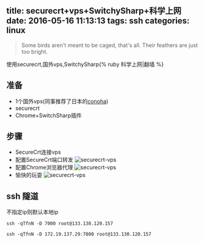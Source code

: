 title: securecrt+vps+SwitchySharp+科学上网
date: 2016-05-16 11:13:13
tags: ssh
categories: linux
---

>Some birds aren't meant to be caged, that's all. Their feathers are just too bright.

使用securecrt,国外vps,SwitchySharp{% ruby 科学上网|翻墙 %}

## 准备
+ 1个国外vps(同事推荐了日本的[conoha](https://www.conoha.jp/referral/?token=UCxjSDVBJ3ufA7nesvy062HlfC7qQRtF0UHsujfuVcxV7J2Rz28-LHH))
+ securecrt
+ Chrome+SwitchSharp插件

## 步骤

+ SecureCrt连接vps
+ 配置SecureCrt端口转发
![securecrt-vps](http://7xlbo3.com1.z0.glb.clouddn.com/2016/05/16/securecrt+vps.png)
+ 配置Chrome浏览器代理
![securecrt-vps](http://7xlbo3.com1.z0.glb.clouddn.com/2016/05/16/securecrt+vps2.png)
+ 愉快的玩耍
![securecrt-vps](http://7xlbo3.com1.z0.glb.clouddn.com/2016/05/16/securecrt+vps3.png)


## ssh 隧道

不指定ip则默认本地ip

```
ssh -qTfnN -D 7000 root@133.130.120.157
```


```
ssh -qTfnN -D 172.19.137.29:7000 root@133.130.120.157
```
